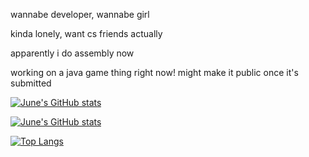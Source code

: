 <!--
**junekomeiji/junekomeiji** is a ✨ _special_ ✨ repository because its `README.md` (this file) appears on your GitHub profile.

Here are some ideas to get you started:

- 🔭 I’m currently working on ...
- 🌱 I’m currently learning ...
- 👯 I’m looking to collaborate on ...
- 🤔 I’m looking for help with ...
- 💬 Ask me about ...
- 📫 How to reach me: ...
- 😄 Pronouns: ...
- ⚡ Fun fact: ...
-->

<p>wannabe developer, wannabe girl</p>
<p>kinda lonely, want cs friends actually</p>
<p>apparently i do assembly now</p>

<p>working on a java game thing right now! might make it public once it's submitted</p>

[![June's GitHub stats](https://github-readme-stats-opal-nine-58.vercel.app/api?username=junekomeiji)](https://github.com/anuraghazra/github-readme-stats)

[![June's GitHub stats](https://github-readme-stats.vercel.app/api?username=junekomeiji)](https://github.com/anuraghazra/github-readme-stats)

[![Top Langs](https://github-readme-stats.vercel.app/api/top-langs/?username=junekomeiji&layout=compact)](https://github.com/anuraghazra/github-readme-stats)
